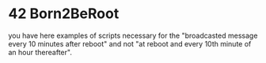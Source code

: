 # 42 Born2BeRoot

you have here examples of scripts necessary for the "broadcasted message every 10 minutes after reboot" and not "at reboot and every 10th minute of an hour thereafter".
